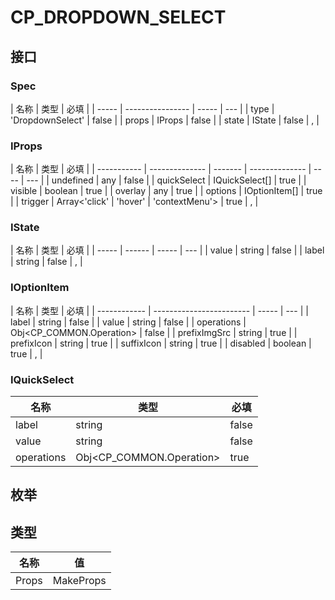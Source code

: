 # CP_DROPDOWN_SELECT

## 接口

### Spec

| 名称  | 类型             | 必填  |
| ----- | ---------------- | ----- | --- |
| type  | 'DropdownSelect' | false |
| props | IProps           | false |
| state | IState           | false | ,   |

### IProps

| 名称        | 类型           | 必填    |
| ----------- | -------------- | ------- | -------------- | ---- | --- |
| undefined   | any            | false   |
| quickSelect | IQuickSelect[] | true    |
| visible     | boolean        | true    |
| overlay     | any            | true    |
| options     | IOptionItem[]  | true    |
| trigger     | Array<'click'  | 'hover' | 'contextMenu'> | true | ,   |

### IState

| 名称  | 类型   | 必填  |
| ----- | ------ | ----- | --- |
| value | string | false |
| label | string | false | ,   |

### IOptionItem

| 名称         | 类型                     | 必填  |
| ------------ | ------------------------ | ----- | --- |
| label        | string                   | false |
| value        | string                   | false |
| operations   | Obj<CP_COMMON.Operation> | false |
| prefixImgSrc | string                   | true  |
| prefixIcon   | string                   | true  |
| suffixIcon   | string                   | true  |
| disabled     | boolean                  | true  | ,   |

### IQuickSelect

| 名称       | 类型                     | 必填  |
| ---------- | ------------------------ | ----- |
| label      | string                   | false |
| value      | string                   | false |
| operations | Obj<CP_COMMON.Operation> | true  |

## 枚举

## 类型

| 名称  | 值              |
| ----- | --------------- |
| Props | MakeProps<Spec> |
